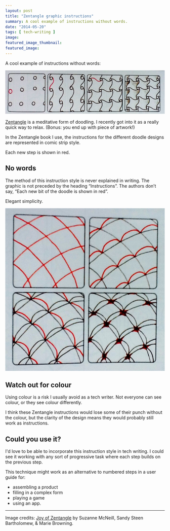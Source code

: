```yaml
---
layout: post
title: "Zentangle graphic instructions"
summary: A cool example of instructions without words.
date: "2014-05-20"
tags: [ tech-writing ]
image: 
featured_image_thumbnail: 
featured_image: 
---
```


A cool example of instructions without words:

![Zentangle instructions](/assets/images/zentangle.jpg)

[Zentangle](http://www.zentangle.com/) is a meditative form of doodling. I recently got into it as a really quick way to relax. (Bonus: you end up with piece of artwork!)

In the Zentangle book I use, the instructions for the different doodle designs are represented in comic strip style.

Each new step is shown in red.

## No words ##

The method of this instruction style is never explained in writing. The graphic is not preceded by the heading “Instructions”. The authors don’t say, “Each new bit of the doodle is shown in red”.

Elegant simplicity.

![Zentangle squares](/assets/images/foursquare.jpg)

## Watch out for colour ##

Using colour is a risk I usually avoid as a tech writer. Not everyone can see colour, or they see colour differently.

I think these Zentangle instructions would lose some of their punch without the colour, but the clarity of the design means they would probably still work as instructions.

## Could you use it? ##

I'd love to be able to incorporate this instruction style in tech writing. I could see it working with any sort of progressive task where each step builds on the previous step.

This technique might work as an alternative to numbered steps in a user guide for:

* assembling a product
* filling in a complex form
* playing a game
* using an app.

---

Image credits: [Joy of Zentangle](https://www.goodreads.com/book/show/50957691-joy-of-zentangle) by Suzanne McNeill, Sandy Steen Bartholomew, & Marie Browning.

